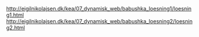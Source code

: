 http://eigilnikolajsen.dk/kea/07_dynamisk_web/babushka_loesning1/loesning1.html
http://eigilnikolajsen.dk/kea/07_dynamisk_web/babushka_loesning2/loesning2.html
